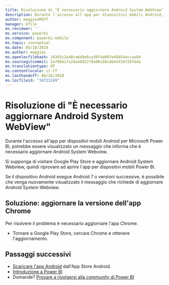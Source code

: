 ```yaml
---
title: Risoluzione di "È necessario aggiornare Android System WebView" - Power BI
description: Durante l'accesso all'app per dispositivi mobili Android, potrebbe essere visualizzato un messaggio che informa che è necessario aggiornare Android System Webview.
author: maggiesMSFT
manager: kfile
ms.reviewer: ''
ms.service: powerbi
ms.component: powerbi-mobile
ms.topic: conceptual
ms.date: 05/18/2018
ms.author: maggies
ms.openlocfilehash: 143d3c2a48ca6dbe6ca39f4a097e45654accaa04
ms.sourcegitcommit: 2a7bbb1fa24a49d2278a90cb0c4be543d7267bda
ms.translationtype: HT
ms.contentlocale: it-IT
ms.lasthandoff: 06/26/2018
ms.locfileid: "34721249"
---
```

# <a name="fixing-need-to-update-android-system-webview"></a>Risoluzione di "È necessario aggiornare Android System WebView"
Durante l'accesso all'app per dispositivi mobili Android per Microsoft Power BI, potrebbe essere visualizzato un messaggio che informa che è necessario aggiornare Android System Webview. 

Si supponga di visitare Google Play Store e aggiornare Android System Webview, quindi riprovare ad aprire l'app per dispositivi mobili Power BI. 

Se il dispositivo Android esegue Android 7 o versioni successive, è possibile che venga nuovamente visualizzato il messaggio che richiede di aggiornare Android System Webview. 

## <a name="solution-upgrade-your-version-of-the-chrome-app"></a>Soluzione: aggiornare la versione dell'app Chrome
Per risolvere il problema è necessario aggiornare l'app Chrome. 

* Tornare a Google Play Store, cercare Chrome e ottenere l'aggiornamento.

## <a name="next-steps"></a>Passaggi successivi
* [Scaricare l'app Android](http://go.microsoft.com/fwlink/?LinkID=544867) dall'App Store Android.
* [Introduzione a Power BI](service-get-started.md)
* Domande? [Provare a rivolgersi alla community di Power BI](http://community.powerbi.com/)

